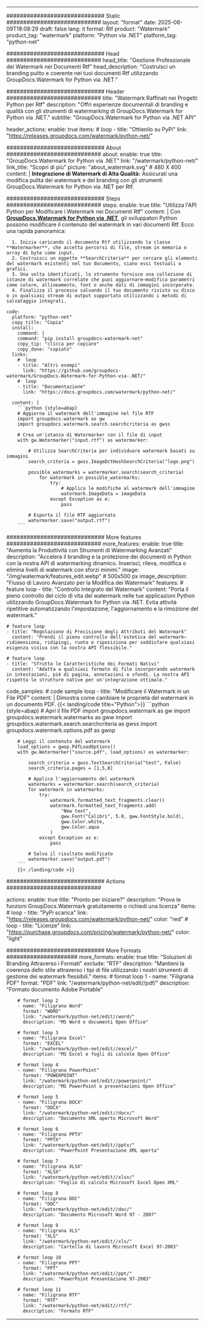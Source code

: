 
---
############################# Static ############################
layout: "format"
date:  2025-06-09T18:08:29
draft: false
lang: it
format: Rtf
product: "Watermark"
product_tag: "watermark"
platform: "Python via .NET"
platform_tag: "python-net"

############################# Head ############################
head_title: "Gestione Professionale dei Watermark nei Documenti Rtf"
head_description: "Costruisci un branding pulito e coerente nei tuoi documenti Rtf utilizzando GroupDocs.Watermark for Python via .NET."

############################# Header ############################
title: "Watermark Raffinati nei Progetti Python per Rtf" 
description: "Offri esperienze documentali di branding e qualità con gli strumenti di watermarking di GroupDocs.Watermark for Python via .NET."
subtitle: "GroupDocs.Watermark for Python via .NET API" 

header_actions:
  enable: true
  items:
    #  loop
    - title: "Ottienilo su PyPi"
      link: "https://releases.groupdocs.com/watermark/python-net/"
      
############################# About ############################
about:
    enable: true
    title: "GroupDocs.Watermark for Python via .NET"
    link: "/watermark/python-net/"
    link_title: "Scopri di più"
    picture: "about_watermark.svg" # 480 X 400
    content: |
       **Integrazione di Watermark di Alta Qualità:** Assicurati una modifica pulita dei watermark e del branding con gli strumenti GroupDocs.Watermark for Python via .NET per Rtf.

############################# Steps ############################
steps:
    enable: true
    title: "Utilizza l'API Python per Modificare i Watermark nei Documenti Rtf"
    content: |
      Con **[GroupDocs.Watermark for Python via .NET](https://products.groupdocs.com/watermark/python-net/)**, gli sviluppatori Python possono modificare il contenuto del watermark in vari documenti Rtf. Ecco una rapida panoramica:
      
      1. Inizia caricando il documento Rtf utilizzando la classe **Watermarker**, che accetta percorsi di file, stream in memoria o array di byte come input.
      2. Costruisci un oggetto **SearchCriteria** per cercare gli elementi del watermark esistenti nel tuo documento, siano essi testuali o grafici.
      3. Una volta identificati, lo strumento fornisce una collezione di istanze di watermark correlate che puoi aggiornare—modifica parametri come colore, allineamento, font o anche dati di immagini incorporate.
      4. Finalizza il processo salvando il tuo documento rivisto su disco o in qualsiasi stream di output supportato utilizzando i metodi di salvataggio integrati.
   
    code:
      platform: "python-net"
      copy_title: "Copia"
      install:
        command: |
        command: "pip install groupdocs-watermark-net"
        copy_tip: "clicca per copiare"
        copy_done: "copiato"
      links:
        #  loop
        - title: "Altri esempi"
          link: "https://github.com/groupdocs-watermark/GroupDocs.Watermark-for-Python-via-.NET/"
        #  loop
        - title: "Documentazione"
          link: "https://docs.groupdocs.com/watermark/python-net/"
          
      content: |
        ```python {style=abap}
        # Aggiorna il watermark dell'immagine nel file RTF
        import groupdocs.watermark as gw
        import groupdocs.watermark.search.searchcriteria as gwss

        # Crea un'istanza di Watermarker con il file di input
        with gw.Watermarker("input.rtf") as watermarker:

            # Utilizza SearchCriteria per individuare watermark basati su immagini
            search_criteria = gwss.ImageDctHashSearchCriteria("logo.png")

            possible_watermarks = watermarker.search(search_criteria)
                for watermark in possible_watermarks:
                    try:
                        # Applica le modifiche al watermark dell'immagine
                        watermark.ImageData = imageData
                    except Exception as e:
                        pass

            # Esporta il file RTF aggiornato
            watermarker.save("output.rtf")
        ```     

############################# More features ############################
more_features:
  enable: true
  title: "Aumenta la Produttività con Strumenti di Watermarking Avanzati"
  description: "Accelera il branding e la protezione dei documenti in Python con la nostra API di watermarking dinamico. Inserisci, rileva, modifica o elimina livelli di watermark con sforzi minimi."
  image: "/img/watermark/features_edit.webp" # 500x500 px
  image_description: "Flusso di Lavoro Avanzato per la Modifica dei Watermark"
  features:
    # feature loop
    - title: "Controllo Integrato del Watermark"
      content: "Porta il pieno controllo del ciclo di vita del watermark nelle tue applicazioni Python utilizzando GroupDocs.Watermark for Python via .NET. Evita attività ripetitive automatizzando l'impostazione, l'aggiornamento e la rimozione del watermark."

    # feature loop
    - title: "Regolazione di Precisione degli Attributi del Watermark"
      content: "Prendi il pieno controllo dell'estetica del watermark—ridimensiona, ridipingi, ruota o riposiziona per soddisfare qualsiasi esigenza visiva con la nostra API flessibile."

    # feature loop
    - title: "Sfrutta le Caratteristiche dei Formati Nativi"
      content: "Adatta a qualsiasi formato di file incorporando watermark in intestazioni, piè di pagina, annotazioni o sfondi. La nostra API rispetta le strutture native per un'integrazione ottimale."
      
  code_samples:
    # code sample loop
    - title: "Modificare il Watermark in un File PDF"
      content: |
        Dimostra come cambiare le proprietà del watermark in un documento PDF.
        {{< landing/code title="Python">}}
        ```python {style=abap}
        # Apri il file PDF
        import groupdocs.watermark as gw
        import groupdocs.watermark.watermarks as gww
        import groupdocs.watermark.search.searchcriteria as gwss
        import groupdocs.watermark.options.pdf as gwop

        # Leggi il contenuto del watermark
        load_options = gwop.PdfLoadOptions()
        with gw.Watermarker("source.pdf", load_options) as watermarker:

            search_criteria = gwss.TextSearchCriteria("test", False)
            search_criteria.pages = [1,5,8]

            # Applica l'aggiornamento del watermark
            watermarks = watermarker.search(search_criteria)
            for watermark in watermarks:
                try:
                    watermark.formatted_text_fragments.clear()
                    watermark.formatted_text_fragments.add(
                        "New text", 
                        gww.Font("Calibri", 5.0, gww.FontStyle.bold), 
                        gww.Color.white, 
                        gww.Color.aqua
                    )
                except Exception as e:
                    pass
        
            # Salva il risultato modificato
            watermarker.save("output.pdf")
        ```
        {{< /landing/code >}}


############################# Actions ############################

actions:
  enable: true
  title: "Pronto per iniziare?"
  description: "Prova le funzioni GroupDocs.Watermark gratuitamente o richiedi una licenza"
  items:
    #  loop
    - title: "PyPi scarica"
      link: "https://releases.groupdocs.com/watermark/python-net/"
      color: "red"
        #  loop
    - title: "Licenze"
      link: "https://purchase.groupdocs.com/pricing/watermark/python-net/"
      color: "light"


############################# More Formats #####################
more_formats:
    enable: true
    title: "Soluzioni di Branding Attraverso i Formati"
    exclude: "RTF"
    description: "Mantieni la coerenza dello stile attraverso i tipi di file utilizzando i nostri strumenti di gestione dei watermark flessibili."
    items: 
        # format loop 1
        - name: "Filigrana PDF"
          format: "PDF"
          link: "/watermark/python-net/edit//pdf/"
          description: "Formato documento Adobe Portable"

        # format loop 2
        - name: "Filigrana Word"
          format: "WORD"
          link: "/watermark/python-net/edit//word/"
          description: "MS Word e documenti Open Office"
          
        # format loop 3
        - name: "Filigrana Excel"
          format: "EXCEL"
          link: "/watermark/python-net/edit//excel/"
          description: "MS Excel e fogli di calcolo Open Office"

        # format loop 4
        - name: "Filigrana PowerPoint"
          format: "POWERPOINT"
          link: "/watermark/python-net/edit//powerpoint/"
          description: "MS PowerPoint e presentazioni Open Office"

        # format loop 5
        - name: "Filigrana DOCX"
          format: "DOCX"
          link: "/watermark/python-net/edit//docx/"
          description: "Documento XML aperto Microsoft Word"
          
        # format loop 6
        - name: "Filigrana PPTX"
          format: "PPTX"
          link: "/watermark/python-net/edit//pptx/"
          description: "PowerPoint Presentazione XML aperta"
          
        # format loop 7
        - name: "Filigrana XLSX"
          format: "XLSX"
          link: "/watermark/python-net/edit//xlsx/"
          description: "Foglio di calcolo Microsoft Excel Open XML"

        # format loop 8
        - name: "Filigrana DOC"
          format: "DOC"
          link: "/watermark/python-net/edit//doc/"
          description: "Documento Microsoft Word 97 - 2007"

        # format loop 9
        - name: "Filigrana XLS"
          format: "XLS"
          link: "/watermark/python-net/edit//xls/"
          description: "Cartella di lavoro Microsoft Excel 97-2003"

        # format loop 10
        - name: "Filigrana PPT"
          format: "PPT"
          link: "/watermark/python-net/edit//ppt/"
          description: "PowerPoint Presentazione 97-2003"

        # format loop 11
        - name: "Filigrana RTF"
          format: "RTF"
          link: "/watermark/python-net/edit//rtf/"
          description: "Formato RTF"

---